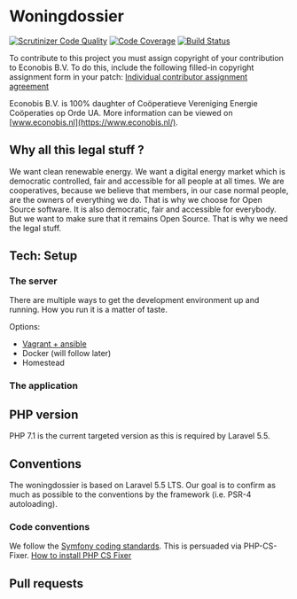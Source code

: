 # Woningdossier

[![Scrutinizer Code Quality](https://scrutinizer-ci.com/g/Ecodenl/Woningdossier/badges/quality-score.png?b=develop)](https://scrutinizer-ci.com/g/Ecodenl/Woningdossier/?branch=develop)
[![Code Coverage](https://scrutinizer-ci.com/g/Ecodenl/Woningdossier/badges/coverage.png?b=develop)](https://scrutinizer-ci.com/g/Ecodenl/Woningdossier/?branch=develop)
[![Build Status](https://scrutinizer-ci.com/g/Ecodenl/Woningdossier/badges/build.png?b=develop)](https://scrutinizer-ci.com/g/Ecodenl/Woningdossier/build-status/develop)

To contribute to this project you must assign copyright of your contribution to Econobis B.V. 
To do this, include the following filled-in copyright assignment form in your patch: [Individual contributor assignment agreement](https://www.duurzameenergie.org/f/files/download/econobis/licensie/econobis-and-hoomdossier-individual-contributor-assignment-agreement.pdf)

Econobis B.V. is 100% daughter of Coöperatieve Vereniging Energie Coöperaties op Orde UA. More information can be viewed on [www.econobis.nl](https://www.econobis.nl/).

## Why all this legal stuff ? 
We want clean renewable energy. We want a digital energy market which is democratic controlled, fair and accessible for all people at all times. 
We are cooperatives, because we believe that members, in our case normal people, are the owners of everything we do. 
That is why we choose for Open Source software. It is also democratic, fair and accessible for everybody. 
But we want to make sure that it remains Open Source. That is why we need the legal stuff.
  

## Tech: Setup

### The server
There are multiple ways to get the development environment up and running. How 
you run it is a matter of taste.

Options:
- [Vagrant + ansible](docs/setup/vagrant-ansible.md)
- Docker (will follow later)
- Homestead

### The application

## PHP version
PHP 7.1 is the current targeted version as this is required by Laravel 5.5.

## Conventions
The woningdossier is based on Laravel 5.5 LTS. Our goal is to confirm as much as 
possible to the conventions by the framework (i.e. PSR-4 autoloading).

### Code conventions
We follow the [Symfony coding standards](https://symfony.com/doc/current/contributing/code/standards.html).
This is persuaded via PHP-CS-Fixer. [How to install PHP CS Fixer](https://github.com/FriendsOfPHP/PHP-CS-Fixer#installation)

## Pull requests
